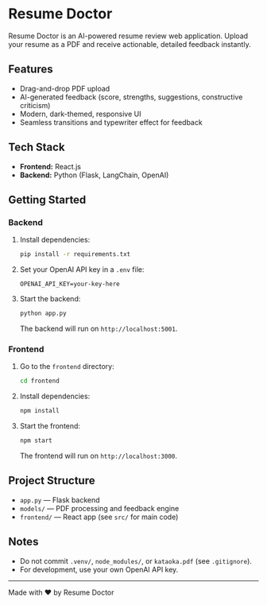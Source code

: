 # Resume Doctor

Resume Doctor is an AI-powered resume review web application. Upload your resume as a PDF and receive actionable, detailed feedback instantly.

## Features
- Drag-and-drop PDF upload
- AI-generated feedback (score, strengths, suggestions, constructive criticism)
- Modern, dark-themed, responsive UI
- Seamless transitions and typewriter effect for feedback

## Tech Stack
- **Frontend:** React.js
- **Backend:** Python (Flask, LangChain, OpenAI)

## Getting Started

### Backend
1. Install dependencies:
   ```bash
   pip install -r requirements.txt
   ```
2. Set your OpenAI API key in a `.env` file:
   ```
   OPENAI_API_KEY=your-key-here
   ```
3. Start the backend:
   ```bash
   python app.py
   ```
   The backend will run on `http://localhost:5001`.

### Frontend
1. Go to the `frontend` directory:
   ```bash
   cd frontend
   ```
2. Install dependencies:
   ```bash
   npm install
   ```
3. Start the frontend:
   ```bash
   npm start
   ```
   The frontend will run on `http://localhost:3000`.

## Project Structure
- `app.py` — Flask backend
- `models/` — PDF processing and feedback engine
- `frontend/` — React app (see `src/` for main code)

## Notes
- Do not commit `.venv/`, `node_modules/`, or `kataoka.pdf` (see `.gitignore`).
- For development, use your own OpenAI API key.

---

Made with ❤️ by Resume Doctor
